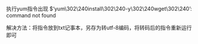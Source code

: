 执行yum指令出现 $‘yum\302\240install\302\240-y\302\240wget\302\240’: command not found

解决方法：将指令放到txt记事本，另存为转utf-8编码，将转码后的指令重新运行即可